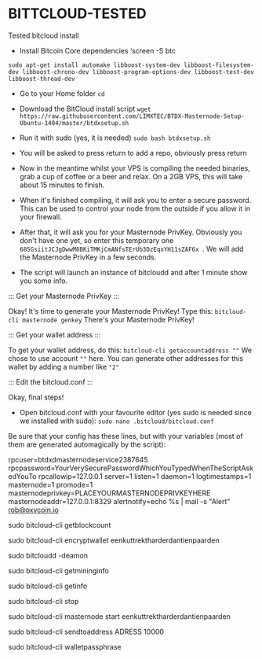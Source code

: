 # BITTCLOUD-TESTED
Tested bitcloud install


- Install Bitcoin Core dependencies
‘screen -S btc

`sudo apt-get install automake libboost-system-dev libboost-filesystem-dev libboost-chrono-dev libboost-program-options-dev libboost-test-dev libboost-thread-dev`

- Go to your Home folder
`cd`

- Download the BitCloud install script
`wget https://raw.githubusercontent.com/LIMXTEC/BTDX-Masternode-Setup-Ubuntu-1404/master/btdxsetup.sh`

- Run it with sudo (yes, it is needed)
`sudo bash btdxsetup.sh`

- You will be asked to press return to add a repo, obviously press return
- Now in the meantime whilst your VPS is compiling the needed binaries, grab a cup of coffee or a beer and relax. On a 2GB VPS, this will take about 15 minutes to finish.
- When it's finished compiling, it will ask you to enter a secure password. This can be used to control your node from the outside if you allow it in your firewall.
- After that, it will ask you for your Masternode PrivKey. Obviously you don't have one yet, so enter this temporary one `68SGsiitJCJgDwwM8BKiTMKjCmANfsTErUb3DzEqxYH11sZAF6x `. We will add the Masternode PrivKey in a few seconds.
- The script will launch an instance of bitcloudd and after 1 minute show you some info.


::: Get your Masternode PrivKey :::

Okay! It's time to generate your Masternode PrivKey! Type this:
` bitcloud-cli masternode genkey `
There's your Masternode PrivKey!


::: Get your wallet address :::

To get your wallet address, do this:
`bitcloud-cli getaccountaddress ""`
We chose to use account `""` here. You can generate other addresses for this wallet by adding a number like `"2"`

::: Edit the bitcloud.conf :::

Okay, final steps!
- Open bitcloud.conf with your favourite editor (yes sudo is needed since we installed with sudo):
`sudo nano .bitcloud/bitcloud.conf`

Be sure that your config has these lines, but with your variables (most of them are generated automagically by the script):

rpcuser=btdxdmasternodeservice2387645 
rpcpassword=YourVerySecurePasswordWhichYouTypedWhenTheScriptAskedYouTo 
rpcallowip=127.0.0.1
server=1 
listen=1 
daemon=1 
logtimestamps=1 
masternode=1 
promode=1 
masternodeprivkey=PLACEYOURMASTERNODEPRIVKEYHERE
masternodeaddr=127.0.0.1:8329
alertnotify=echo %s | mail -s "Alert" rob@oxycoin.io

sudo bitcloud-cli getblockcount

sudo bitcloud-cli encryptwallet eenkuttrektharderdantienpaarden

sudo bitcloudd -deamon

sudo bitcloud-cli getmininginfo

sudo bitcloud-cli getinfo

sudo bitcloud-cli stop

sudo bitcloud-cli masternode start eenkuttrektharderdantienpaarden

sudo bitcloud-cli sendtoaddress ADRESS 10000 

sudo bitcloud-cli walletpassphrase
